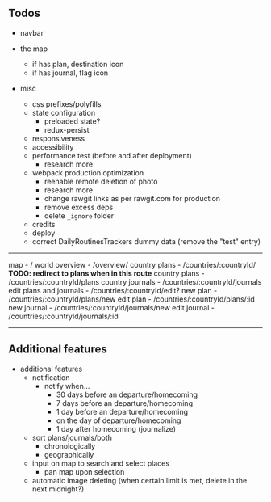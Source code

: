 ## Todos

- navbar

- the map
  - if has plan, destination icon
  - if has journal, flag icon

- misc
    - css prefixes/polyfills
  - state configuration
    - preloaded state?
    - redux-persist
  - responsiveness
  - accessibility
  - performance test (before and after deployment)
    - research more
  - webpack production optimization
    - reenable remote deletion of photo
    - research more
    - change rawgit links as per rawgit.com for production
    - remove excess deps
    - delete `_ignore` folder
  - credits
  - deploy
  - correct DailyRoutinesTrackers dummy data (remove the "test" entry)

---

map                     - /
world overview          - /overview/
country plans           - /countries/:countryId/ **TODO: redirect to plans when in this route**
country plans           - /countries/:countryId/plans
country journals        - /countries/:countryId/journals
edit plans and journals - /countries/:countryId/edit?
new plan                - /countries/:countryId/plans/new
edit plan               - /countries/:countryId/plans/:id
new journal             - /countries/:countryId/journals/new
edit journal            - /countries/:countryId/journals/:id

---

## Additional features

- additional features
  - notification
    - notify when...
      - 30 days before an departure/homecoming
      - 7 days before an departure/homecoming
      - 1 day before an departure/homecoming
      - on the day of departure/homecoming
      - 1 day after homecoming (journalize)
  - sort plans/journals/both
    - chronologically
    - geographically
  - input on map to search and select places
    - pan map upon selection
  - automatic image deleting (when certain limit is met, delete in the next midnight?)
